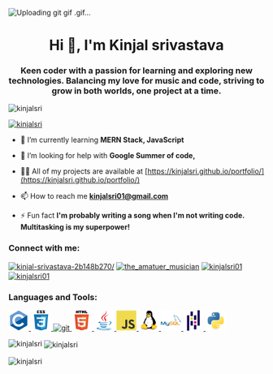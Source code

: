 ![Uploading git gif .gif…]()

<h1 align="center">Hi 👋, I'm Kinjal srivastava</h1>
<h3 align="center">Keen coder with a passion for learning and exploring new technologies. Balancing my love for music and code, striving to grow in both worlds, one project at a time.</h3>

<p align="left"> <img src="https://komarev.com/ghpvc/?username=kinjalsri&label=Profile%20views&color=0e75b6&style=flat" alt="kinjalsri" /> </p>

<p align="left"> <a href="https://github.com/ryo-ma/github-profile-trophy"><img src="https://github-profile-trophy.vercel.app/?username=kinjalsri" alt="kinjalsri" /></a> </p>

- 🌱 I’m currently learning **MERN Stack, JavaScript**

- 🤝 I’m looking for help with **Google Summer of code,**

- 👨‍💻 All of my projects are available at [https://kinjalsri.github.io/portfolio/](https://kinjalsri.github.io/portfolio/)

- 📫 How to reach me **kinjalsri01@gmail.com**

- ⚡ Fun fact **I'm probably writing a song when I'm not writing code. Multitasking is my superpower!**

<h3 align="left">Connect with me:</h3>
<p align="left">
<a href="https://linkedin.com/in/kinjal-srivastava-2b148b270/" target="blank"><img align="center" src="https://raw.githubusercontent.com/rahuldkjain/github-profile-readme-generator/master/src/images/icons/Social/linked-in-alt.svg" alt="kinjal-srivastava-2b148b270/" height="30" width="40" /></a>
<a href="https://instagram.com/the_amatuer_musician" target="blank"><img align="center" src="https://raw.githubusercontent.com/rahuldkjain/github-profile-readme-generator/master/src/images/icons/Social/instagram.svg" alt="the_amatuer_musician" height="30" width="40" /></a>
<a href="https://www.hackerrank.com/kinjalsri01" target="blank"><img align="center" src="https://raw.githubusercontent.com/rahuldkjain/github-profile-readme-generator/master/src/images/icons/Social/hackerrank.svg" alt="kinjalsri01" height="30" width="40" /></a>
<a href="https://www.leetcode.com/kinjalsri01" target="blank"><img align="center" src="https://raw.githubusercontent.com/rahuldkjain/github-profile-readme-generator/master/src/images/icons/Social/leet-code.svg" alt="kinjalsri01" height="30" width="40" /></a>
</p>

<h3 align="left">Languages and Tools:</h3>
<p align="left"> <a href="https://www.cprogramming.com/" target="_blank" rel="noreferrer"> <img src="https://raw.githubusercontent.com/devicons/devicon/master/icons/c/c-original.svg" alt="c" width="40" height="40"/> </a> <a href="https://www.w3schools.com/css/" target="_blank" rel="noreferrer"> <img src="https://raw.githubusercontent.com/devicons/devicon/master/icons/css3/css3-original-wordmark.svg" alt="css3" width="40" height="40"/> </a> <a href="https://git-scm.com/" target="_blank" rel="noreferrer"> <img src="https://www.vectorlogo.zone/logos/git-scm/git-scm-icon.svg" alt="git" width="40" height="40"/> </a> <a href="https://www.w3.org/html/" target="_blank" rel="noreferrer"> <img src="https://raw.githubusercontent.com/devicons/devicon/master/icons/html5/html5-original-wordmark.svg" alt="html5" width="40" height="40"/> </a> <a href="https://www.java.com" target="_blank" rel="noreferrer"> <img src="https://raw.githubusercontent.com/devicons/devicon/master/icons/java/java-original.svg" alt="java" width="40" height="40"/> </a> <a href="https://developer.mozilla.org/en-US/docs/Web/JavaScript" target="_blank" rel="noreferrer"> <img src="https://raw.githubusercontent.com/devicons/devicon/master/icons/javascript/javascript-original.svg" alt="javascript" width="40" height="40"/> </a> <a href="https://www.linux.org/" target="_blank" rel="noreferrer"> <img src="https://raw.githubusercontent.com/devicons/devicon/master/icons/linux/linux-original.svg" alt="linux" width="40" height="40"/> </a> <a href="https://www.mysql.com/" target="_blank" rel="noreferrer"> <img src="https://raw.githubusercontent.com/devicons/devicon/master/icons/mysql/mysql-original-wordmark.svg" alt="mysql" width="40" height="40"/> </a> <a href="https://pandas.pydata.org/" target="_blank" rel="noreferrer"> <img src="https://raw.githubusercontent.com/devicons/devicon/2ae2a900d2f041da66e950e4d48052658d850630/icons/pandas/pandas-original.svg" alt="pandas" width="40" height="40"/> </a> <a href="https://www.python.org" target="_blank" rel="noreferrer"> <img src="https://raw.githubusercontent.com/devicons/devicon/master/icons/python/python-original.svg" alt="python" width="40" height="40"/> </a> </p>

<p><img align="left" src="https://github-readme-stats.vercel.app/api/top-langs?username=kinjalsri&show_icons=true&locale=en&layout=compact" alt="kinjalsri" /></p>

<p>&nbsp;<img align="center" src="https://github-readme-stats.vercel.app/api?username=kinjalsri&show_icons=true&locale=en" alt="kinjalsri" /></p>

<p><img align="center" src="https://github-readme-streak-stats.herokuapp.com/?user=kinjalsri&" alt="kinjalsri" /></p>

<!---
kinjalsri/kinjalsri is a ✨ special ✨ repository because its `README.md` (this file) appears on your GitHub profile.
You can click the Preview link to take a look at your changes.
--->
